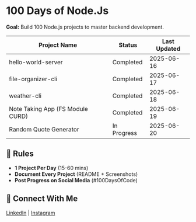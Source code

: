 # 100 Days of Node.Js

**Goal:** Build 100 Node.js projects to master backend development.  

| Project Name | Status   | Last Updated       |
| ------------ | -------- | ------------------ |
| hello-world-server | Completed | 2025-06-16  |
| file-organizer-cli | Completed | 2025-06-17  |
| weather-cli | Completed | 2025-06-18         |
| Note Taking App (FS Module CURD) | Completed | 2025-06-19         |
| Random Quote Generator | In Progress | 2025-06-20         |


## 🎯 Rules  

- **1 Project Per Day** (15-60 mins)  
- **Document Every Project** (README + Screenshots)  
- **Post Progress on Social Media** (#100DaysOfCode)  

## 🔗 Connect With Me  

[LinkedIn](https://www.linkedin.com/in/seayeshaiftikhar/) | [Instagram](https://www.instagram.com/aishayyy____/)  
